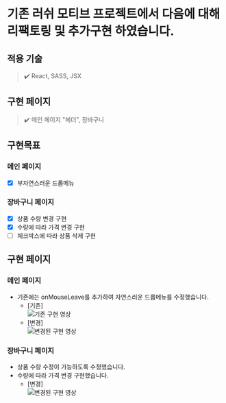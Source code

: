 # 기존 러쉬 모티브 프로젝트에서 다음에 대해 리팩토링 및 추가구현 하였습니다.

## 적용 기술
> ✔️ React, SASS, JSX

## 구현 페이지
> ✔️ 메인 페이지 "헤더", 장바구니

## 구현목표
### 메인 페이지
   - [x] 부자연스러운 드롭메뉴 <br/>
### 장바구니 페이지
   - [x] 상품 수량 변경 구현
   - [x] 수량에 따라 가격 변경 구현
   - [ ] 체크박스에 따라 상품 삭제 구현

## 구현 페이지
### 메인 페이지
- 기존에는 onMouseLeave를 추가하여 자연스러운 드롭메뉴를 수정했습니다.<br/>
   - [기존]<br />
![기존 구현 영상](https://user-images.githubusercontent.com/62207127/145951793-3bac127c-ecca-4bb8-8d64-0e2267d81bbd.gif)<br />
   - [변경]<br />
![변경된 구현 영상](https://user-images.githubusercontent.com/62207127/145947022-24c208a8-a950-4d17-b9a8-da8df00b146c.gif) <br />
### 장바구니 페이지
- 상품 수량 수정이 가능하도록 수정했습니다.
- 수량에 따라 가격 변경 구현했습니다.<br/>
   - [변경]<br />
![변경된 구현 영상](https://user-images.githubusercontent.com/62207127/145952677-c973b4e8-5811-4360-9f73-ee58707ee1b7.gif)
